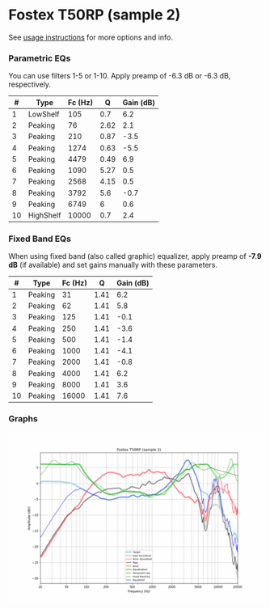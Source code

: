 # Fostex T50RP (sample 2)
See [usage instructions](https://github.com/jaakkopasanen/AutoEq#usage) for more options and info.

### Parametric EQs
You can use filters 1-5 or 1-10. Apply preamp of -6.3 dB or -6.3 dB, respectively.

|   # | Type      |   Fc (Hz) |    Q |   Gain (dB) |
|-----|-----------|-----------|------|-------------|
|   1 | LowShelf  |       105 | 0.7  |         6.2 |
|   2 | Peaking   |        76 | 2.62 |         2.1 |
|   3 | Peaking   |       210 | 0.87 |        -3.5 |
|   4 | Peaking   |      1274 | 0.63 |        -5.5 |
|   5 | Peaking   |      4479 | 0.49 |         6.9 |
|   6 | Peaking   |      1090 | 5.27 |         0.5 |
|   7 | Peaking   |      2568 | 4.15 |         0.5 |
|   8 | Peaking   |      3792 | 5.6  |        -0.7 |
|   9 | Peaking   |      6749 | 6    |         0.6 |
|  10 | HighShelf |     10000 | 0.7  |         2.4 |

### Fixed Band EQs
When using fixed band (also called graphic) equalizer, apply preamp of **-7.9 dB** (if available) and set gains manually with these parameters.

|   # | Type    |   Fc (Hz) |    Q |   Gain (dB) |
|-----|---------|-----------|------|-------------|
|   1 | Peaking |        31 | 1.41 |         6.2 |
|   2 | Peaking |        62 | 1.41 |         5.8 |
|   3 | Peaking |       125 | 1.41 |        -0.1 |
|   4 | Peaking |       250 | 1.41 |        -3.6 |
|   5 | Peaking |       500 | 1.41 |        -1.4 |
|   6 | Peaking |      1000 | 1.41 |        -4.1 |
|   7 | Peaking |      2000 | 1.41 |        -0.8 |
|   8 | Peaking |      4000 | 1.41 |         6.2 |
|   9 | Peaking |      8000 | 1.41 |         3.6 |
|  10 | Peaking |     16000 | 1.41 |         7.6 |

### Graphs
![](./Fostex%20T50RP%20(sample%202).png)
